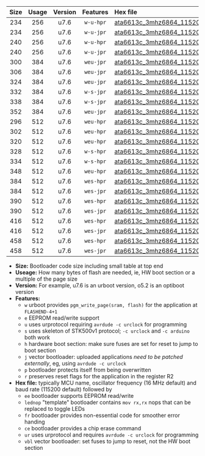 |Size|Usage|Version|Features|Hex file|
|:-:|:-:|:-:|:-:|:--|
|234|256|u7.6|`w-u-hpr`|[ata6613c_3mhz6864_115200bps_ur.hex](https://raw.githubusercontent.com/stefanrueger/urboot/main/ata6613c_3mhz6864_115200bps_ur.hex)|
|234|256|u7.6|`w-u-jpr`|[ata6613c_3mhz6864_115200bps_ur_vbl.hex](https://raw.githubusercontent.com/stefanrueger/urboot/main/ata6613c_3mhz6864_115200bps_ur_vbl.hex)|
|240|256|u7.6|`w-u-hpr`|[ata6613c_3mhz6864_115200bps_lednop_ur.hex](https://raw.githubusercontent.com/stefanrueger/urboot/main/ata6613c_3mhz6864_115200bps_lednop_ur.hex)|
|240|256|u7.6|`w-u-jpr`|[ata6613c_3mhz6864_115200bps_lednop_ur_vbl.hex](https://raw.githubusercontent.com/stefanrueger/urboot/main/ata6613c_3mhz6864_115200bps_lednop_ur_vbl.hex)|
|300|384|u7.6|`weu-jpr`|[ata6613c_3mhz6864_115200bps_ee_ur_vbl.hex](https://raw.githubusercontent.com/stefanrueger/urboot/main/ata6613c_3mhz6864_115200bps_ee_ur_vbl.hex)|
|306|384|u7.6|`weu-jpr`|[ata6613c_3mhz6864_115200bps_ee_lednop_ur_vbl.hex](https://raw.githubusercontent.com/stefanrueger/urboot/main/ata6613c_3mhz6864_115200bps_ee_lednop_ur_vbl.hex)|
|324|384|u7.6|`weu-jpr`|[ata6613c_3mhz6864_115200bps_ee_lednop_fr_ur_vbl.hex](https://raw.githubusercontent.com/stefanrueger/urboot/main/ata6613c_3mhz6864_115200bps_ee_lednop_fr_ur_vbl.hex)|
|332|384|u7.6|`w-s-jpr`|[ata6613c_3mhz6864_115200bps_vbl.hex](https://raw.githubusercontent.com/stefanrueger/urboot/main/ata6613c_3mhz6864_115200bps_vbl.hex)|
|338|384|u7.6|`w-s-jpr`|[ata6613c_3mhz6864_115200bps_lednop_vbl.hex](https://raw.githubusercontent.com/stefanrueger/urboot/main/ata6613c_3mhz6864_115200bps_lednop_vbl.hex)|
|352|384|u7.6|`weu-jpr`|[ata6613c_3mhz6864_115200bps_ee_lednop_fr_ce_ur_vbl.hex](https://raw.githubusercontent.com/stefanrueger/urboot/main/ata6613c_3mhz6864_115200bps_ee_lednop_fr_ce_ur_vbl.hex)|
|296|512|u7.6|`weu-hpr`|[ata6613c_3mhz6864_115200bps_ee_ur.hex](https://raw.githubusercontent.com/stefanrueger/urboot/main/ata6613c_3mhz6864_115200bps_ee_ur.hex)|
|302|512|u7.6|`weu-hpr`|[ata6613c_3mhz6864_115200bps_ee_lednop_ur.hex](https://raw.githubusercontent.com/stefanrueger/urboot/main/ata6613c_3mhz6864_115200bps_ee_lednop_ur.hex)|
|320|512|u7.6|`weu-hpr`|[ata6613c_3mhz6864_115200bps_ee_lednop_fr_ur.hex](https://raw.githubusercontent.com/stefanrueger/urboot/main/ata6613c_3mhz6864_115200bps_ee_lednop_fr_ur.hex)|
|328|512|u7.6|`w-s-hpr`|[ata6613c_3mhz6864_115200bps.hex](https://raw.githubusercontent.com/stefanrueger/urboot/main/ata6613c_3mhz6864_115200bps.hex)|
|334|512|u7.6|`w-s-hpr`|[ata6613c_3mhz6864_115200bps_lednop.hex](https://raw.githubusercontent.com/stefanrueger/urboot/main/ata6613c_3mhz6864_115200bps_lednop.hex)|
|348|512|u7.6|`weu-hpr`|[ata6613c_3mhz6864_115200bps_ee_lednop_fr_ce_ur.hex](https://raw.githubusercontent.com/stefanrueger/urboot/main/ata6613c_3mhz6864_115200bps_ee_lednop_fr_ce_ur.hex)|
|384|512|u7.6|`wes-hpr`|[ata6613c_3mhz6864_115200bps_ee.hex](https://raw.githubusercontent.com/stefanrueger/urboot/main/ata6613c_3mhz6864_115200bps_ee.hex)|
|384|512|u7.6|`wes-jpr`|[ata6613c_3mhz6864_115200bps_ee_vbl.hex](https://raw.githubusercontent.com/stefanrueger/urboot/main/ata6613c_3mhz6864_115200bps_ee_vbl.hex)|
|390|512|u7.6|`wes-hpr`|[ata6613c_3mhz6864_115200bps_ee_lednop.hex](https://raw.githubusercontent.com/stefanrueger/urboot/main/ata6613c_3mhz6864_115200bps_ee_lednop.hex)|
|390|512|u7.6|`wes-jpr`|[ata6613c_3mhz6864_115200bps_ee_lednop_vbl.hex](https://raw.githubusercontent.com/stefanrueger/urboot/main/ata6613c_3mhz6864_115200bps_ee_lednop_vbl.hex)|
|416|512|u7.6|`wes-hpr`|[ata6613c_3mhz6864_115200bps_ee_lednop_fr.hex](https://raw.githubusercontent.com/stefanrueger/urboot/main/ata6613c_3mhz6864_115200bps_ee_lednop_fr.hex)|
|416|512|u7.6|`wes-jpr`|[ata6613c_3mhz6864_115200bps_ee_lednop_fr_vbl.hex](https://raw.githubusercontent.com/stefanrueger/urboot/main/ata6613c_3mhz6864_115200bps_ee_lednop_fr_vbl.hex)|
|458|512|u7.6|`wes-hpr`|[ata6613c_3mhz6864_115200bps_ee_lednop_fr_ce.hex](https://raw.githubusercontent.com/stefanrueger/urboot/main/ata6613c_3mhz6864_115200bps_ee_lednop_fr_ce.hex)|
|458|512|u7.6|`wes-jpr`|[ata6613c_3mhz6864_115200bps_ee_lednop_fr_ce_vbl.hex](https://raw.githubusercontent.com/stefanrueger/urboot/main/ata6613c_3mhz6864_115200bps_ee_lednop_fr_ce_vbl.hex)|

- **Size:** Bootloader code size including small table at top end
- **Useage:** How many bytes of flash are needed, ie, HW boot section or a multiple of the page size
- **Version:** For example, u7.6 is an urboot version, o5.2 is an optiboot version
- **Features:**
  + `w` urboot provides `pgm_write_page(sram, flash)` for the application at `FLASHEND-4+1`
  + `e` EEPROM read/write support
  + `u` uses urprotocol requiring `avrdude -c urclock` for programming
  + `s` uses skeleton of STK500v1 protocol; `-c urclock` and `-c arduino` both work
  + `h` hardware boot section: make sure fuses are set for reset to jump to boot section
  + `j` vector bootloader: uploaded applications *need to be patched externally*, eg, using `avrdude -c urclock`
  + `p` bootloader protects itself from being overwritten
  + `r` preserves reset flags for the application in the register R2
- **Hex file:** typically MCU name, oscillator frequency (16 MHz default) and baud rate (115200 default) followed by
  + `ee` bootloader supports EEPROM read/write
  + `lednop` "template" bootloader contains `mov rx,rx` nops that can be replaced to toggle LEDs
  + `fr` bootloader provides non-essential code for smoother error handing
  + `ce` bootloader provides a chip erase command
  + `ur` uses urprotocol and requires `avrdude -c urclock` for programming
  + `vbl` vector bootloader: set fuses to jump to reset, not the HW boot section
